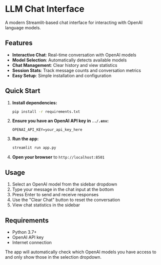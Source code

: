 # LLM Chat Interface

A modern Streamlit-based chat interface for interacting with OpenAI language models.

## Features

- **Interactive Chat**: Real-time conversation with OpenAI models
- **Model Selection**: Automatically detects available models
- **Chat Management**: Clear history and view statistics
- **Session Stats**: Track message counts and conversation metrics
- **Easy Setup**: Simple installation and configuration

## Quick Start

1. **Install dependencies:**
   ```bash
   pip install -r requirements.txt
   ```

2. **Ensure you have an OpenAI API key in `../.env`:**
   ```
   OPENAI_API_KEY=your_api_key_here
   ```

3. **Run the app:**
   ```bash
   streamlit run app.py
   ```

4. **Open your browser** to `http://localhost:8501`

## Usage

1. Select an OpenAI model from the sidebar dropdown
2. Type your message in the chat input at the bottom
3. Press Enter to send and receive responses
4. Use the "Clear Chat" button to reset the conversation
5. View chat statistics in the sidebar

## Requirements

- Python 3.7+
- OpenAI API key
- Internet connection

The app will automatically check which OpenAI models you have access to and only show those in the selection dropdown.
